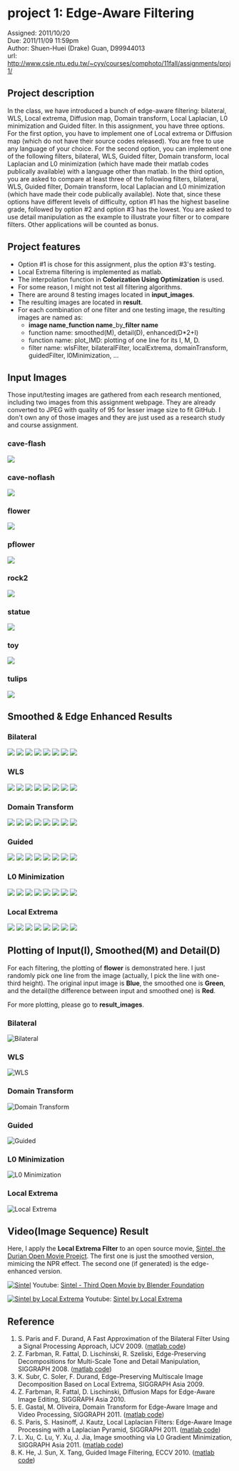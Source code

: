 # project 1: Edge-Aware Filtering

Assigned: 2011/10/20  
Due: 2011/11/09 11:59pm  
Author: Shuen-Huei (Drake) Guan, D99944013  
url: http://www.csie.ntu.edu.tw/~cyy/courses/comphoto/11fall/assignments/proj1/



## Project description

In the class, we have introduced a bunch of edge-aware filtering: bilateral,
WLS, Local extrema, Diffusion map, Domain transform, Local Laplacian, L0
minimization and Guided filter. In this assignment, you have three options. For
the first option, you have to implement one of Local extrema or Diffusion map
(which do not have their source codes released). You are free to use any
language of your choice. For the second option, you can implement one of the
following filters, bilateral, WLS, Guided filter, Domain transform, local
Laplacian and L0 minimization (which have made their matlab codes publically
available) with a language other than matlab. In the third option, you are
asked to compare at least three of the following filters, bilateral, WLS,
Guided filter, Domain transform, local Laplacian and L0 minimization (which
have made their code publically available). Note that, since these options have
different levels of difficulty, option #1 has the highest baseline grade,
followed by option #2 and option #3 has the lowest. You are asked to use detail
manipulation as the example to illustrate your filter or to compare filters.
Other applications will be counted as bonus. 



## Project features

* Option #1 is chose for this assignment, plus the option #3's testing.
* Local Extrema filtering is implemented as matlab.
* The interpolation function in **Colorization Using Optimization** is used.
* For some reason, I might not test all filtering algorithms.
* There are around 8 testing images located in **input_images**.
* The resulting images are located in **result**.
* For each combination of one filter and one testing image, the resulting images are named as:
    * **image name**\_**function name**\_by\_**filter name**
    * function name: smoothed(M), detail(D), enhanced(D\*2+I)
    * function name: plot_IMD: plotting of one line for its I, M, D.
    * filter name: wlsFilter, bilateralFilter, localExtrema, domainTransform, guidedFilter, l0Minimization, ...



## Input Images

Those input/testing images are gathered from each research mentioned, including two images
from this assignment webpage. They are already converted to JPEG with quality of 95 for
lesser image size to fit GitHub. I don't own any of those images and they are just used
as a research study and course assignment.

### cave-flash
![](https://github.com/drakeguan/cp11fall_project1/raw/develop/input_images/cave-flash.jpg)
### cave-noflash
![](https://github.com/drakeguan/cp11fall_project1/raw/develop/input_images/cave-noflash.jpg)
### flower
![](https://github.com/drakeguan/cp11fall_project1/raw/develop/input_images/flower.jpg)
### pflower
![](https://github.com/drakeguan/cp11fall_project1/raw/develop/input_images/pflower.jpg)
### rock2
![](https://github.com/drakeguan/cp11fall_project1/raw/develop/input_images/rock2.jpg)
### statue
![](https://github.com/drakeguan/cp11fall_project1/raw/develop/input_images/statue.jpg)
### toy
![](https://github.com/drakeguan/cp11fall_project1/raw/develop/input_images/toy.jpg)
### tulips
![](https://github.com/drakeguan/cp11fall_project1/raw/develop/input_images/tulips.jpg)



## Smoothed & Edge Enhanced Results

### Bilateral
![](https://github.com/drakeguan/cp11fall_project1/raw/develop/result/combo/cave-flash_bilateralFilter_combo.jpg)
![](https://github.com/drakeguan/cp11fall_project1/raw/develop/result/combo/cave-noflash_bilateralFilter_combo.jpg)
![](https://github.com/drakeguan/cp11fall_project1/raw/develop/result/combo/flower_bilateralFilter_combo.jpg)
![](https://github.com/drakeguan/cp11fall_project1/raw/develop/result/combo/pflower_bilateralFilter_combo.jpg)
![](https://github.com/drakeguan/cp11fall_project1/raw/develop/result/combo/rock2_bilateralFilter_combo.jpg)
![](https://github.com/drakeguan/cp11fall_project1/raw/develop/result/combo/statue_bilateralFilter_combo.jpg)
![](https://github.com/drakeguan/cp11fall_project1/raw/develop/result/combo/toy_bilateralFilter_combo.jpg)
![](https://github.com/drakeguan/cp11fall_project1/raw/develop/result/combo/tulips_bilateralFilter_combo.jpg)

### WLS
![](https://github.com/drakeguan/cp11fall_project1/raw/develop/result/combo/cave-flash_wlsFilter_combo.jpg)
![](https://github.com/drakeguan/cp11fall_project1/raw/develop/result/combo/cave-noflash_wlsFilter_combo.jpg)
![](https://github.com/drakeguan/cp11fall_project1/raw/develop/result/combo/flower_wlsFilter_combo.jpg)
![](https://github.com/drakeguan/cp11fall_project1/raw/develop/result/combo/pflower_wlsFilter_combo.jpg)
![](https://github.com/drakeguan/cp11fall_project1/raw/develop/result/combo/rock2_wlsFilter_combo.jpg)
![](https://github.com/drakeguan/cp11fall_project1/raw/develop/result/combo/statue_wlsFilter_combo.jpg)
![](https://github.com/drakeguan/cp11fall_project1/raw/develop/result/combo/toy_wlsFilter_combo.jpg)
![](https://github.com/drakeguan/cp11fall_project1/raw/develop/result/combo/tulips_wlsFilter_combo.jpg)

### Domain Transform
![](https://github.com/drakeguan/cp11fall_project1/raw/develop/result/combo/cave-flash_domainTransform_combo.jpg)
![](https://github.com/drakeguan/cp11fall_project1/raw/develop/result/combo/cave-noflash_domainTransform_combo.jpg)
![](https://github.com/drakeguan/cp11fall_project1/raw/develop/result/combo/flower_domainTransform_combo.jpg)
![](https://github.com/drakeguan/cp11fall_project1/raw/develop/result/combo/pflower_domainTransform_combo.jpg)
![](https://github.com/drakeguan/cp11fall_project1/raw/develop/result/combo/rock2_domainTransform_combo.jpg)
![](https://github.com/drakeguan/cp11fall_project1/raw/develop/result/combo/statue_domainTransform_combo.jpg)
![](https://github.com/drakeguan/cp11fall_project1/raw/develop/result/combo/toy_domainTransform_combo.jpg)
![](https://github.com/drakeguan/cp11fall_project1/raw/develop/result/combo/tulips_domainTransform_combo.jpg)

### Guided
![](https://github.com/drakeguan/cp11fall_project1/raw/develop/result/combo/cave-flash_guidedFilter_combo.jpg)
![](https://github.com/drakeguan/cp11fall_project1/raw/develop/result/combo/cave-noflash_guidedFilter_combo.jpg)
![](https://github.com/drakeguan/cp11fall_project1/raw/develop/result/combo/flower_guidedFilter_combo.jpg)
![](https://github.com/drakeguan/cp11fall_project1/raw/develop/result/combo/pflower_guidedFilter_combo.jpg)
![](https://github.com/drakeguan/cp11fall_project1/raw/develop/result/combo/rock2_guidedFilter_combo.jpg)
![](https://github.com/drakeguan/cp11fall_project1/raw/develop/result/combo/statue_guidedFilter_combo.jpg)
![](https://github.com/drakeguan/cp11fall_project1/raw/develop/result/combo/toy_guidedFilter_combo.jpg)
![](https://github.com/drakeguan/cp11fall_project1/raw/develop/result/combo/tulips_guidedFilter_combo.jpg)

### L0 Minimization
![](https://github.com/drakeguan/cp11fall_project1/raw/develop/result/combo/cave-flash_l0Minimization_combo.jpg)
![](https://github.com/drakeguan/cp11fall_project1/raw/develop/result/combo/cave-noflash_l0Minimization_combo.jpg)
![](https://github.com/drakeguan/cp11fall_project1/raw/develop/result/combo/flower_l0Minimization_combo.jpg)
![](https://github.com/drakeguan/cp11fall_project1/raw/develop/result/combo/pflower_l0Minimization_combo.jpg)
![](https://github.com/drakeguan/cp11fall_project1/raw/develop/result/combo/rock2_l0Minimization_combo.jpg)
![](https://github.com/drakeguan/cp11fall_project1/raw/develop/result/combo/statue_l0Minimization_combo.jpg)
![](https://github.com/drakeguan/cp11fall_project1/raw/develop/result/combo/toy_l0Minimization_combo.jpg)
![](https://github.com/drakeguan/cp11fall_project1/raw/develop/result/combo/tulips_l0Minimization_combo.jpg)

### Local Extrema
![](https://github.com/drakeguan/cp11fall_project1/raw/develop/result/combo/cave-flash_localExtrema_combo.jpg)
![](https://github.com/drakeguan/cp11fall_project1/raw/develop/result/combo/cave-noflash_localExtrema_combo.jpg)
![](https://github.com/drakeguan/cp11fall_project1/raw/develop/result/combo/flower_localExtrema_combo.jpg)
![](https://github.com/drakeguan/cp11fall_project1/raw/develop/result/combo/pflower_localExtrema_combo.jpg)
![](https://github.com/drakeguan/cp11fall_project1/raw/develop/result/combo/rock2_localExtrema_combo.jpg)
![](https://github.com/drakeguan/cp11fall_project1/raw/develop/result/combo/statue_localExtrema_combo.jpg)
![](https://github.com/drakeguan/cp11fall_project1/raw/develop/result/combo/toy_localExtrema_combo.jpg)
![](https://github.com/drakeguan/cp11fall_project1/raw/develop/result/combo/tulips_localExtrema_combo.jpg)




## Plotting of Input(I), Smoothed(M) and Detail(D)

For each filtering, the plotting of **flower** is demonstrated here.
I just randomly pick one line from the image (actually, I pick the line with one-third height). 
The original input image is **Blue**, the smoothed one is **Green**, and
the detail(the difference between input and smoothed one) is **Red**.

For more plotting, please go to **result_images**.

### Bilateral
![Bilateral](https://github.com/drakeguan/cp11fall_project1/raw/develop/result/flower_plot_IMD_by_bilateralFilter.jpg)
### WLS
![WLS](https://github.com/drakeguan/cp11fall_project1/raw/develop/result/flower_plot_IMD_by_wlsFilter.jpg)
### Domain Transform
![Domain Transform](https://github.com/drakeguan/cp11fall_project1/raw/develop/result/flower_plot_IMD_by_domainTransform.jpg)
### Guided
![Guided](https://github.com/drakeguan/cp11fall_project1/raw/develop/result/flower_plot_IMD_by_guidedFilter.jpg)
### L0 Minimization
![L0 Minimization](https://github.com/drakeguan/cp11fall_project1/raw/develop/result/flower_plot_IMD_by_l0Minimization.jpg)
### Local Extrema
![Local Extrema](https://github.com/drakeguan/cp11fall_project1/raw/develop/result/flower_plot_IMD_by_localExtrema.jpg)



## Video(Image Sequence) Result

Here, I apply the **Local Extrema Filter** to an open source movie, 
[Sintel, the Durian Open Movie Proejct](http://www.sintel.org/).
The first one is just the smoothed version, mimicing the NPR effect.
The second one (if generated) is the edge-enhanced version.

[![Sintel](http://www.sintel.org/wp-content/uploads/2010/06/08.2l_comp_000465.jpg)](http://www.youtube.com/watch?v=eRsGyueVLvQ)
Youtube: [Sintel - Third Open Movie by Blender Foundation](http://www.youtube.com/watch?v=eRsGyueVLvQ)

[![Sintel by Local Extrema](https://github.com/drakeguan/cp11fall_project1/raw/develop/result/sintel/sintel_trailer_smoothed.jpg)](http://www.youtube.com/watch?v=\_F0fnSJkFkI)
Youtube: [Sintel by Local Extrema](http://www.youtube.com/watch?v=\_F0fnSJkFkI)



## Reference

1. S. Paris and F. Durand, A Fast Approximation of the Bilateral Filter Using a Signal Processing Approach, IJCV 2009. ([matlab code](http://people.csail.mit.edu/jiawen/software/bilateralFilter.m))
2. Z. Farbman, R. Fattal, D. Lischinski, R. Szeliski, Edge-Preserving Decompositions for Multi-Scale Tone and Detail Manipulation, SIGGRAPH 2008. ([matlab code](http://www.cs.huji.ac.il/~danix/epd/wlsFilter.m))
3. K. Subr, C. Soler, F. Durand, Edge-Preserving Multiscale Image Decomposition Based on Local Extrema, SIGGRAPH Asia 2009.
4. Z. Farbman, R. Fattal, D. Lischinski, Diffusion Maps for Edge-Aware Image Editing, SIGGRAPH Asia 2010.
5. E. Gastal, M. Oliveira, Domain Transform for Edge-Aware Image and Video Processing, SIGGRAPH 2011. ([matlab code](http://inf.ufrgs.br/~eslgastal/DomainTransform/DomainTransformFilters-Source-v1.0.zip))
6. S. Paris, S. Hasinoff, J. Kautz, Local Laplacian Filters: Edge-Aware Image Processing with a Laplacian Pyramid, SIGGRAPH 2011. ([matlab code](http://people.csail.mit.edu/sparis/publi/2011/siggraph/matlab_source_code.zip))
7. L. Xu, C. Lu, Y. Xu, J. Jia, Image smoothing via L0 Gradient Minimization, SIGGRAPH Asia 2011. ([matlab code](http://www.cse.cuhk.edu.hk/~leojia/projects/L0smoothing/L0smoothing.zip))
8. K. He, J. Sun, X. Tang, Guided Image Filtering, ECCV 2010. ([matlab code](http://personal.ie.cuhk.edu.hk/~hkm007/eccv10/guided-filter-code-v1.rar))
